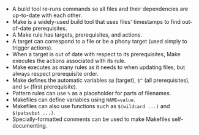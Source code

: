- A build tool re-runs commands so all files and their dependencies are up-to-date with each other.
- Make is a widely-used build tool that uses files' timestamps to find out-of-date prerequisites.
- A Make rule has targets, prerequisites, and actions.
- A target can correspond to a file or be a phony target (used simply to trigger actions).
- When a target is out of date with respect to its prerequisites, Make executes the actions associated with its rule.
- Make executes as many rules as it needs to when updating files, but always respect prerequisite order.
- Make defines the automatic variables `$@` (target), `$^` (all prerequisites), and `$<` (first prerequisite).
- Pattern rules can use `%` as a placeholder for parts of filenames.
- Makefiles can define variables using `NAME=value`.
- Makefiles can also use functions such as `$(wildcard ...)` and `$(patsubst ...)`.
- Specially-formatted comments can be used to make Makefiles self-documenting.
